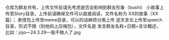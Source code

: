 仓库为群友共有，上传文件前请先考虑是否会影响到群友形象（bushi）
小故事上传至Story目录，上传前请确保文件可以直接阅读，文件名称为 XX的故事（XX篇）；
表情包上传至meme目录，可以的话麻烦分类上传
逆天言论上传至speech目录，形式不限（别他妈上压缩包），文件名是 发言群友名称+日期+言论概述，比如：jojo—24.3.29—我不做人了.jpg
